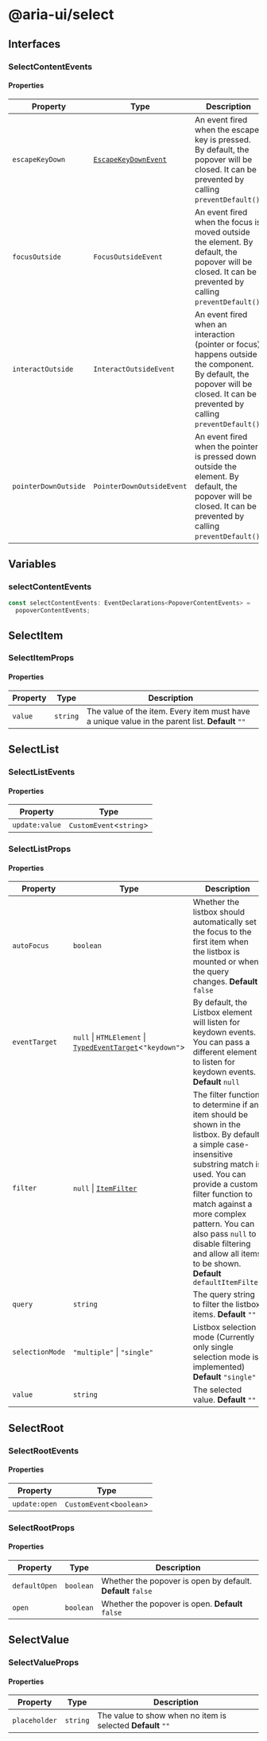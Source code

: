 # @aria-ui/select

## Interfaces

### SelectContentEvents

#### Properties

| Property | Type | Description |
| --- | --- | --- |
| `escapeKeyDown` | [`EscapeKeyDownEvent`](../popover/README.md#escapekeydownevent) | An event fired when the escape key is pressed. By default, the popover will be closed. It can be prevented by calling `preventDefault()`. |
| `focusOutside` | `FocusOutsideEvent` | An event fired when the focus is moved outside the element. By default, the popover will be closed. It can be prevented by calling `preventDefault()`. |
| `interactOutside` | `InteractOutsideEvent` | An event fired when an interaction (pointer or focus) happens outside the component. By default, the popover will be closed. It can be prevented by calling `preventDefault()`. |
| `pointerDownOutside` | `PointerDownOutsideEvent` | An event fired when the pointer is pressed down outside the element. By default, the popover will be closed. It can be prevented by calling `preventDefault()`. |

## Variables

### selectContentEvents

```ts
const selectContentEvents: EventDeclarations<PopoverContentEvents> =
  popoverContentEvents;
```

## SelectItem

### SelectItemProps

#### Properties

| Property | Type | Description |
| --- | --- | --- |
| `value` | `string` | The value of the item. Every item must have a unique value in the parent list. **Default** `""` |

## SelectList

### SelectListEvents

#### Properties

| Property       | Type                      |
| -------------- | ------------------------- |
| `update:value` | `CustomEvent`\<`string`\> |

### SelectListProps

#### Properties

| Property | Type | Description |
| --- | --- | --- |
| `autoFocus` | `boolean` | Whether the listbox should automatically set the focus to the first item when the listbox is mounted or when the query changes. **Default** `false` |
| `eventTarget` | `null` \| `HTMLElement` \| [`TypedEventTarget`](../core/README.md#typedeventtargeteventtype)\<`"keydown"`\> | By default, the Listbox element will listen for keydown events. You can pass a different element to listen for keydown events. **Default** `null` |
| `filter` | `null` \| [`ItemFilter`](../collection/README.md#itemfilter) | The filter function to determine if an item should be shown in the listbox. By default, a simple case-insensitive substring match is used. You can provide a custom filter function to match against a more complex pattern. You can also pass `null` to disable filtering and allow all items to be shown. **Default** `defaultItemFilter` |
| `query` | `string` | The query string to filter the listbox items. **Default** `""` |
| `selectionMode` | `"multiple"` \| `"single"` | Listbox selection mode (Currently only single selection mode is implemented) **Default** `"single"` |
| `value` | `string` | The selected value. **Default** `""` |

## SelectRoot

### SelectRootEvents

#### Properties

| Property      | Type                       |
| ------------- | -------------------------- |
| `update:open` | `CustomEvent`\<`boolean`\> |

### SelectRootProps

#### Properties

| Property | Type | Description |
| --- | --- | --- |
| `defaultOpen` | `boolean` | Whether the popover is open by default. **Default** `false` |
| `open` | `boolean` | Whether the popover is open. **Default** `false` |

## SelectValue

### SelectValueProps

#### Properties

| Property | Type | Description |
| --- | --- | --- |
| `placeholder` | `string` | The value to show when no item is selected **Default** `""` |
